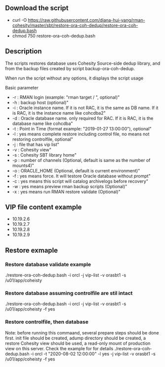 ## Download the script
- curl -O https://raw.githubusercontent.com/diana-hui-yang/rman-cohesity/master/sbt/restore-ora-coh-dedup/restore-ora-coh-dedup.bash
- chmod 750 restore-ora-coh-dedup.bash

## Description
The scripts restores database uses Cohesity Source-side dedup library, and from the backup files created by script backup-ora-coh-dedup.

When run the script without any options, it displays the script usage

Basic parameter

- -r : RMAN login (example: \"rman target / \", optional)"
- -h : backup host (optional)"
- -i : Oracle instance name. If it is not RAC, it is the same as DB name. If it is RAC, it is the instance name like cohcdba2"
- -d : Oracle database name. only required for RAC. If it is RAC, it is the database name like cohcdba"
- -t : Point in Time (format example: "2019-01-27 13:00:00"), optional"
- -l : yes means complete restore including control file, no means not restoring controlfile, optional"
- -j : file that has vip list"
- -v : Cohesity view"
- -s : Cohesity SBT library home"
- -p : number of channels (Optional, default is same as the number of mounts4)"
- -o : ORACLE_HOME (Optional, default is current environment)"
- -f : yes means force. It will testore Oracle database without prompt"
- -c : yes means this script will catalog archivelogs before recovery"
- -w : yes means preview rman backup scripts (Optional)"
- -x : yes means run RMAN restore validate (Optional)"

## VIP file content example
- 10.19.2.6
- 10.19.2.7
- 10.19.2.8
- 10.19.2.9

## Restore exmaple

### Restore database validate example
./restore-ora-coh-dedup.bash -i orcl -j vip-list -v orasbt1 -s /u01/app/coheisty
### Restore database assuming controlfile are stil intact
./restore-ora-coh-dedup.bash -i orcl -j vip-list -v orasbt1 -s /u01/app/coheisty -f yes
### Restore controlfile, then database
Note: before running this commaand, several prepare steps should be done first.
init file should be created, adump directory should be created, a restore Cohesity view should be used, a read-only mount of production view on this server. 
Check the example for for details
./restore-ora-coh-dedup.bash  -i orcl -t "2020-08-02 12:00:00" -l yes -j vip-list -v orasbt1 -s /u01/app/coheisty -f yes


